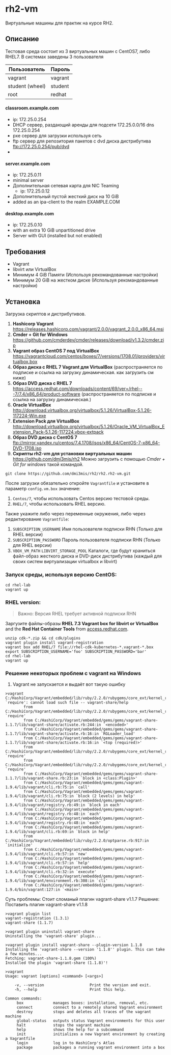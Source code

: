 # rh2-vm
Виртуальные машины для практик на курсе RH2.

## Описание 
Тестовая среда состоит из 3 виртуальных машин с CentOS7, либо RHEL7.
В системах заведены 3 пользователя

Пользователь    | Пароль
----------------|--------
vagrant         | vagrant
student (wheel) | student
root            | redhat

#### classroom.example.com
* ip: 172.25.0.254
* DHCP сервер, раздающий аренды для подсети 172.25.0.0/16 dns 172.25.0.254
* pxe сервер для загрузки используя сеть
* ftp сервер для репозитория пакетов с dvd диска дистрибутива ftp://172.25.0.254/pub/dvd
* 

#### server.example.com
* ip: 172.25.0.11
* minimal server
* Дополнительная сетевая карта для NIC Teaming
    - ip: 172.25.0.12
* Дополнительный пустой жесткий диск на 10 GiB
* added as an ipa-client to the realm EXAMPLE.COM

#### desktop.example.com
* ip: 172.25.0.10
* with an extra 10 GiB unpartitioned drive
* Server with GUI (installed but not enabled)

## Требования
* Vagrant
* libvirt или VirtualBox
* Минимум 4 GiB Памяти (Используя рекомандованные настройки)
*  Минимум 20 GiB на жестком диске (Используя рекомандованные настройки)

## Установка
Загрузка скриптов и дистрибутивов.

1. **Hashicorp Vagrant** https://releases.hashicorp.com/vagrant/2.0.0/vagrant_2.0.0_x86_64.msi
2. **Cmder + Git for Windows** https://github.com/cmderdev/cmder/releases/download/v1.3.2/cmder.zip
3. **Vagrant образ CentOS 7 под VirtualBox** https://vagrantcloud.com/centos/boxes/7/versions/1708.01/providers/virtualbox.box
4. **Образ диска с RHEL 7 Vagrant для VirtualBox** (распространяется по подписке и ссылка на загрузку динамическая. как загрузить см ниже)
4. **Образ DVD диска с RHEL 7** https://access.redhat.com/downloads/content/69/ver=/rhel---7/7.4/x86_64/product-software (распространяется по подписке и ссылка на загрузку динамическая.)
5. **Oracle VirtualBox** http://download.virtualbox.org/virtualbox/5.1.26/VirtualBox-5.1.26-117224-Win.exe
6. **Extension Pack для VirtualBox** http://download.virtualbox.org/virtualbox/5.1.26/Oracle_VM_VirtualBox_Extension_Pack-5.1.26-117224.vbox-extpack
7. **Образ DVD диска с  CentOS 7**  ftp://mirror.yandex.ru/centos/7.4.1708/isos/x86_64/CentOS-7-x86_64-DVD-1708.iso
8. **Скрипты rh2-vm для установки виртуальных машин** https://github.com/dmi3mis/rh2
Можно загрузить с помощью *Cmder + Git for windows* такой командой.

``git clone https://github.com/dmi3mis/rh2/rh2.rh2-vm.git``

После загрузки обязательно откройте `Vagrantfile` и установите в параметр `config.vm.box` значение:
1. `Centos/7`, чтобы использовать Centos версию тестовой среды.
2. `RHEL/7`, чтобы использовать RHEL версию.

Также укажите либо через переменные окружения, либо через редактирование `Vagrantfile`:
1. `SUBSCRIPTION_USERNAME` Имя пользователя подписки RHN (Только для RHEL версии)
2. `SUBSCRIPTION_PASSWORD` Пароль пользователя подписки RHN (Только для RHEL версии)
4. `VBOX_VM_PATH` `LIBVIRT_STORAGE_POOL` Каталоги, где будут храниться файл-образ жесткого диска и DVD-диск дистрибутива (каждый для своих систем виртуализации virtualbox и libvirt)


### Запуск среды, используя версию CentOS:

```
cd rhel-lab
vagrant up
```

### RHEL version:
> Важно: Версия RHEL требует активной подписки RHN

Заргузите файлы-образы **RHEL 7.3 Vagrant box for libvirt or VirtualBox** and the **Red Hat Container Tools** from [access.redhat.com][2].
```
unzip cdk-*.zip && cd cdk/plugins
vagrant plugin install vagrant-registration
vagrant box add RHEL/7 file://rhel-cdk-kubernetes-*.vagrant-*.box
export SUBSCRIPTION_USERNAME='foo' SUBSCRIPTION_PASSWORD='bar'
cd rhel-lab
vagrant up
```
### Решение некоторых проблем с vagrant на Windows 
1. Vagrant не запускается и выдаёт вот такую ошибку
```
>vagrant
C:/HashiCorp/Vagrant/embedded/lib/ruby/2.2.0/rubygems/core_ext/kernel_require.rb:54:in `require': cannot load such file -- vagrant-share/help
        from C:/HashiCorp/Vagrant/embedded/lib/ruby/2.2.0/rubygems/core_ext/kernel_require.rb:54:in `require'
        from C:/HashiCorp/Vagrant/embedded/gems/gems/vagrant-share-1.1.7/lib/vagrant-share/activate.rb:244:in `<encoded>'
        from C:/HashiCorp/Vagrant/embedded/gems/gems/vagrant-share-1.1.7/lib/vagrant-share/activate.rb:16:in `RGLoader_load'
        from C:/HashiCorp/Vagrant/embedded/gems/gems/vagrant-share-1.1.7/lib/vagrant-share/activate.rb:16:in `<top (required)>'
        from C:/HashiCorp/Vagrant/embedded/lib/ruby/2.2.0/rubygems/core_ext/kernel_require.rb:54:in `require'
        from C:/HashiCorp/Vagrant/embedded/lib/ruby/2.2.0/rubygems/core_ext/kernel_require.rb:54:in `require'
        from C:/HashiCorp/Vagrant/embedded/gems/gems/vagrant-share-1.1.7/lib/vagrant-share.rb:23:in `block in <class:Plugin>'
        from C:/HashiCorp/Vagrant/embedded/gems/gems/vagrant-1.9.4/lib/vagrant/cli.rb:75:in `call'
        from C:/HashiCorp/Vagrant/embedded/gems/gems/vagrant-1.9.4/lib/vagrant/cli.rb:75:in `block (2 levels) in help'
        from C:/HashiCorp/Vagrant/embedded/gems/gems/vagrant-1.9.4/lib/vagrant/registry.rb:49:in `block in each'
        from C:/HashiCorp/Vagrant/embedded/gems/gems/vagrant-1.9.4/lib/vagrant/registry.rb:48:in `each'
        from C:/HashiCorp/Vagrant/embedded/gems/gems/vagrant-1.9.4/lib/vagrant/registry.rb:48:in `each'
        from C:/HashiCorp/Vagrant/embedded/gems/gems/vagrant-1.9.4/lib/vagrant/cli.rb:69:in `block in help'
        from C:/HashiCorp/Vagrant/embedded/lib/ruby/2.2.0/optparse.rb:917:in `initialize'
        from C:/HashiCorp/Vagrant/embedded/gems/gems/vagrant-1.9.4/lib/vagrant/cli.rb:57:in `new'
        from C:/HashiCorp/Vagrant/embedded/gems/gems/vagrant-1.9.4/lib/vagrant/cli.rb:57:in `help'
        from C:/HashiCorp/Vagrant/embedded/gems/gems/vagrant-1.9.4/lib/vagrant/cli.rb:32:in `execute'
        from C:/HashiCorp/Vagrant/embedded/gems/gems/vagrant-1.9.4/lib/vagrant/environment.rb:308:in `cli'
        from C:/HashiCorp/Vagrant/embedded/gems/gems/vagrant-1.9.4/bin/vagrant:127:in `<main>'
```
Суть проблемы: Стоит сломаный плагин  vagrant-share v1.1.7
Решение: Поставить плагин vagrant-share v1.1.8
```
>vagrant plugin list
vagrant-registration (1.3.1)
vagrant-share (1.1.7)

>vagrant plugin uninstall vagrant-share
Uninstalling the 'vagrant-share' plugin...

>vagrant plugin install vagrant-share --plugin-version 1.1.8
Installing the 'vagrant-share --version '1.1.8'' plugin. This can take a few minutes...
Fetching: vagrant-share-1.1.8.gem (100%)
Installed the plugin 'vagrant-share (1.1.8)'!

>vagrant
Usage: vagrant [options] <command> [<args>]

    -v, --version                    Print the version and exit.
    -h, --help                       Print this help.

Common commands:
     box             manages boxes: installation, removal, etc.
     connect         connect to a remotely shared Vagrant environment
     destroy         stops and deletes all traces of the vagrant machine
     global-status   outputs status Vagrant environments for this user
     halt            stops the vagrant machine
     help            shows the help for a subcommand
     init            initializes a new Vagrant environment by creating a Vagrantfile
     login           log in to HashiCorp's Atlas
     package         packages a running vagrant environment into a box
```

[1]: http://www.sandervanvugt.com/books/ "Red Hat RHCE/RHCSA 7 Cert Guide"
[2]: https://access.redhat.com/downloads/content/293/ver=2.4/rhel---7/2.4.0/x86_64/product-software "access.redhat.com"
